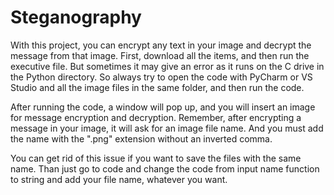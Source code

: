# Steganography
With this project, you can encrypt any text in your image and decrypt the message from that image. First, download all the items, and then run the executive file. But sometimes it may give an error as it runs on the C drive in the Python directory. So always try to open the code with PyCharm or VS Studio and all the image files in the same folder, and then run the code.

After running the code, a window will pop up, and you will insert an image for message encryption and decryption. Remember, after encrypting a message in your image, it will ask for an image file name. And you must add the name with the ".png" extension without an inverted comma.

You can get rid of this issue if you want to save the files with the same name. Than just go to code and change the code from input name function to string and add your file name, whatever you want.
